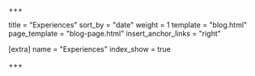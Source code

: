 +++

title = "Experiences"
sort_by = "date"
weight = 1
template = "blog.html"
page_template = "blog-page.html"
insert_anchor_links = "right"

[extra]
name = "Experiences"
index_show = true

+++
